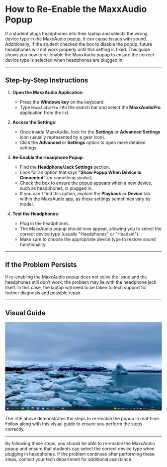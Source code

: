 # How to Re-Enable the MaxxAudio Popup

If a student plugs headphones into their laptop and selects the wrong device type in the MaxxAudio popup, it can cause issues with sound. Additionally, if the student checked the box to disable the popup, future headphones will not work properly until this setting is fixed. This guide shows you how to re-enable the MaxxAudio popup to ensure the correct device type is selected when headphones are plugged in.

---

## Step-by-Step Instructions

1. **Open the MaxxAudio Application**:
   - Press the **Windows key** on the keyboard.
   - Type `MaxxAudioPro` into the search bar and select the **MaxxAudioPro** application from the list.

2. **Access the Settings**:
   - Once inside MaxxAudio, look for the **Settings** or **Advanced Settings** icon (usually represented by a gear icon).
   - Click the **Advanced** or **Settings** option to open more detailed settings.

3. **Re-Enable the Headphone Popup**:
   - Find the **Headphone/Jack Settings** section.
   - Look for an option that says **"Show Popup When Device Is Connected"** (or something similar).
   - Check the box to ensure the popup appears when a new device, such as headphones, is plugged in.
   - If you can't find this option, explore the **Playback** or **Device** tab within the MaxxAudio app, as these settings sometimes vary by model.

4. **Test the Headphones**:
   - Plug in the headphones.
   - The MaxxAudio popup should now appear, allowing you to select the correct device type (usually "Headphones" or "Headset").
   - Make sure to choose the appropriate device type to restore sound functionality.

---

## If the Problem Persists

If re-enabling the MaxxAudio popup does not solve the issue and the headphones still don’t work, the problem may lie with the headphone jack itself. In this case, the laptop will need to be taken to tech support for further diagnosis and possible repair.

---

## Visual Guide

![How to Re-Enable the MaxxAudio Popup](/Media/gifs/maxxaudio-popup.gif)

The .GIF above demonstrates the steps to re-enable the popup in real-time. Follow along with this visual guide to ensure you perform the steps correctly.

---

By following these steps, you should be able to re-enable the MaxxAudio popup and ensure that students can select the correct device type when plugging in headphones. If the problem continues after performing these steps, contact your tech department for additional assistance.
